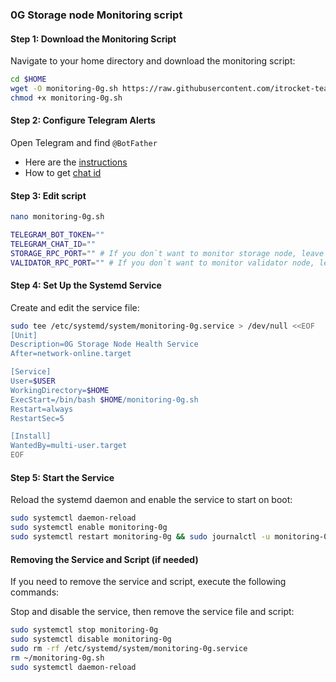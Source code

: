 ### 0G Storage node Monitoring script

#### Step 1: Download the Monitoring Script

Navigate to your home directory and download the monitoring script:
```bash
cd $HOME
wget -O monitoring-0g.sh https://raw.githubusercontent.com/itrocket-team/testnet_guides/main/0g/monitoring-0g.sh
chmod +x monitoring-0g.sh
```
#### Step 2: Configure Telegram Alerts
Open Telegram and find `@BotFather`
- Here are the [instructions](https://sematext.com/docs/integration/alerts-telegram-integration/)
- How to get [chat id](https://stackoverflow.com/questions/32423837/telegram-bot-how-to-get-a-group-chat-id)

#### Step 3: Edit script
```bash
nano monitoring-0g.sh
```
```bash
TELEGRAM_BOT_TOKEN=""
TELEGRAM_CHAT_ID=""
STORAGE_RPC_PORT="" # If you don`t want to monitor storage node, leave the field empty. Default port 5678.
VALIDATOR_RPC_PORT="" # If you don`t want to monitor validator node, leave the field empty. Default port 26657
```

#### Step 4: Set Up the Systemd Service

Create and edit the service file:
```bash
sudo tee /etc/systemd/system/monitoring-0g.service > /dev/null <<EOF
[Unit]
Description=0G Storage Node Health Service
After=network-online.target

[Service]
User=$USER
WorkingDirectory=$HOME
ExecStart=/bin/bash $HOME/monitoring-0g.sh
Restart=always
RestartSec=5

[Install]
WantedBy=multi-user.target
EOF
```

#### Step 5: Start the Service

Reload the systemd daemon and enable the service to start on boot:
```bash
sudo systemctl daemon-reload
sudo systemctl enable monitoring-0g
sudo systemctl restart monitoring-0g && sudo journalctl -u monitoring-0g -o cat
```

#### Removing the Service and Script (if needed)

If you need to remove the service and script, execute the following commands:

Stop and disable the service, then remove the service file and script:
```bash
sudo systemctl stop monitoring-0g
sudo systemctl disable monitoring-0g
sudo rm -rf /etc/systemd/system/monitoring-0g.service
rm ~/monitoring-0g.sh
sudo systemctl daemon-reload
```
